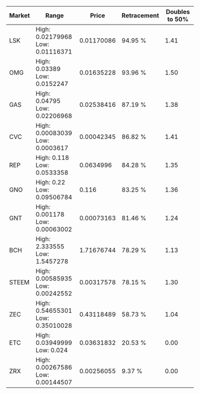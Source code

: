| Market | Range | Price| Retracement | Doubles to 50% |
| --- | --- | --- | --- | --- |
| LSK | High: 0.02179968<br />Low: 0.01116371 | 0.01170086 | 94.95 % | 1.41 |
| OMG | High: 0.03389<br />Low: 0.0152247 | 0.01635228 | 93.96 % | 1.50 |
| GAS | High: 0.04795<br />Low: 0.02206968 | 0.02538416 | 87.19 % | 1.38 |
| CVC | High: 0.00083039<br />Low: 0.0003617 | 0.00042345 | 86.82 % | 1.41 |
| REP | High: 0.118<br />Low: 0.0533358 | 0.0634996 | 84.28 % | 1.35 |
| GNO | High: 0.22<br />Low: 0.09506784 | 0.116 | 83.25 % | 1.36 |
| GNT | High: 0.001178<br />Low: 0.00063002 | 0.00073163 | 81.46 % | 1.24 |
| BCH | High: 2.333555<br />Low: 1.5457278 | 1.71676744 | 78.29 % | 1.13 |
| STEEM | High: 0.00585935<br />Low: 0.00242552 | 0.00317578 | 78.15 % | 1.30 |
| ZEC | High: 0.54655301<br />Low: 0.35010028 | 0.43118489 | 58.73 % | 1.04 |
| ETC | High: 0.03949999<br />Low: 0.024 | 0.03631832 | 20.53 % | 0.00 |
| ZRX | High: 0.00267586<br />Low: 0.00144507 | 0.00256055 | 9.37 % | 0.00 |
